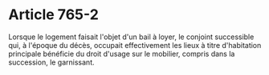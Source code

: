 # Article 765-2

Lorsque le logement faisait l'objet d'un bail à loyer, le conjoint successible qui, à l'époque du décès, occupait effectivement les lieux à titre d'habitation principale bénéficie du droit d'usage sur le mobilier, compris dans la succession, le garnissant.